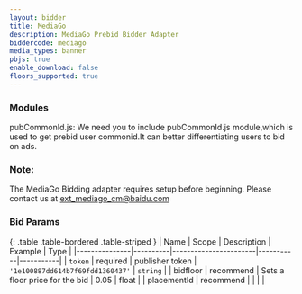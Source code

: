 ```yaml
---
layout: bidder
title: MediaGo
description: MediaGo Prebid Bidder Adapter
biddercode: mediago
media_types: banner
pbjs: true
enable_download: false
floors_supported: true
---
```

### Modules

pubCommonId.js: We need you to include pubCommonId.js module,which is used to get prebid user commonid.It can better differentiating users to bid on ads.

### Note:

The MediaGo Bidding adapter requires setup before beginning. Please contact us at <ext_mediago_cm@baidu.com>

### Bid Params

{: .table .table-bordered .table-striped }
| Name          | Scope    | Description           | Example   | Type      |
|---------------|----------|-----------------------|-----------|-----------|
| `token`      | required | publisher token        | `'1e100887dd614b7f69fdd1360437'`    | `string` |
| bidfloor | recommend | Sets a floor price for the bid | 0.05 | float |
| placementId | recommend |  |  |  |
